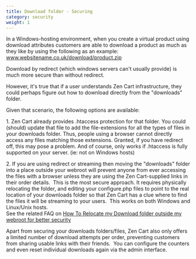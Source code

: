 ```yaml
---
title: Download folder - Securing 
category: security
weight: 1
---
```


In a Windows-hosting environment, when you create a virtual product using download attributes customers are able to download a product as much as they like by using the following as an example:   www.websitename.co.uk/download/product.zip  

Download by redirect (which windows servers can't usually provide) is much more secure than without redirect.  

However, it's true that if a user understands Zen Cart infrastructure, they could perhaps figure out how to download directly from the "downloads" folder.  

Given that scenario, the following options are available:  

1\. Zen Cart already provides .htaccess protection for that folder. You could (should) update that file to add the file-extensions for all the types of files in your downloads folder. Thus, people using a browser cannot directly access any files matching those extensions. Granted, if you have redirect off, this may pose a problem. And of course, only works if .htaccess is fully supported on your server. (ie: not on Windows hosts)  

2\. If you are using redirect or streaming then moving the "downloads" folder into a place outside your webroot will prevent anyone from ever accessing the files with a browser unless they are using the Zen Cart-supplied links in their order details.  This is the most secure approach. It requires physically relocating the folder, and editing your configure.php files to point to the real location of your downloads folder so that Zen Cart has a clue where to find the files it will be streaming to your users.  This works on both Windows and Linux/Unix hosts.  
See the related FAQ on [How To Relocate my Download folder outside my webroot for better security](/user/security/relocate_download_folder)  

Apart from securing your downloads folders/files, Zen Cart also only offers a limited number of download attempts per order, preventing customers from sharing usable links with their friends.  You can configure the counters and even reset individual downloads again via the admin interface.
